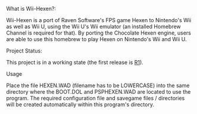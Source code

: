 What is Wii-Hexen?:

Wii-Hexen is a port of Raven Software's FPS game Hexen to Nintendo's Wii as well as Wii U, using the Wii U's Wii emulator (an installed Homebrew Channel is required for that). By porting the Chocolate Hexen engine, users are able to use this homebrew to play Hexen on Nintendo's Wii and Wii U.

Project Status:

This project is in a working state (the first release is [R1](https://code.google.com/p/wii-hexen/source/detail?r=1)).

Usage

Place the file HEXEN.WAD (filename has to be LOWERCASE) into the same directory where the BOOT.DOL and PSPHEXEN.WAD are located to use the program. The required configuration file and savegame files / directories will be created automatically within this program's directory.